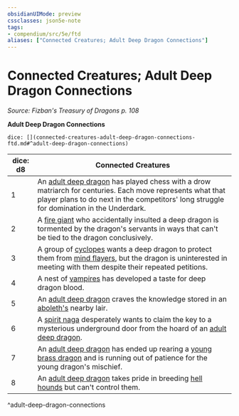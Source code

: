 ```yaml
---
obsidianUIMode: preview
cssclasses: json5e-note
tags:
- compendium/src/5e/ftd
aliases: ["Connected Creatures; Adult Deep Dragon Connections"]
---
```

# Connected Creatures; Adult Deep Dragon Connections
*Source: Fizban's Treasury of Dragons p. 108* 

**Adult Deep Dragon Connections**

`dice: [](connected-creatures-adult-deep-dragon-connections-ftd.md#^adult-deep-dragon-connections)`

| dice: d8 | Connected Creatures |
|----------|---------------------|
| 1 | An [adult deep dragon](/2-Mechanics/CLI/bestiary/dragon/adult-deep-dragon-ftd.md) has played chess with a drow matriarch for centuries. Each move represents what that player plans to do next in the competitors' long struggle for domination in the Underdark. |
| 2 | A [fire giant](/2-Mechanics/CLI/bestiary/giant/fire-giant.md) who accidentally insulted a deep dragon is tormented by the dragon's servants in ways that can't be tied to the dragon conclusively. |
| 3 | A group of [cyclopes](/2-Mechanics/CLI/bestiary/giant/cyclops.md) wants a deep dragon to protect them from [mind flayers](/2-Mechanics/CLI/bestiary/aberration/mind-flayer.md), but the dragon is uninterested in meeting with them despite their repeated petitions. |
| 4 | A nest of [vampires](/2-Mechanics/CLI/bestiary/undead/vampire.md) has developed a taste for deep dragon blood. |
| 5 | An [adult deep dragon](/2-Mechanics/CLI/bestiary/dragon/adult-deep-dragon-ftd.md) craves the knowledge stored in an [aboleth's](/2-Mechanics/CLI/bestiary/aberration/aboleth.md) nearby lair. |
| 6 | A [spirit naga](/2-Mechanics/CLI/bestiary/monstrosity/spirit-naga.md) desperately wants to claim the key to a mysterious underground door from the hoard of an [adult deep dragon](/2-Mechanics/CLI/bestiary/dragon/adult-deep-dragon-ftd.md). |
| 7 | An [adult deep dragon](/2-Mechanics/CLI/bestiary/dragon/adult-deep-dragon-ftd.md) has ended up rearing a [young brass dragon](/2-Mechanics/CLI/bestiary/dragon/young-brass-dragon.md) and is running out of patience for the young dragon's mischief. |
| 8 | An [adult deep dragon](/2-Mechanics/CLI/bestiary/dragon/adult-deep-dragon-ftd.md) takes pride in breeding [hell hounds](/2-Mechanics/CLI/bestiary/fiend/hell-hound.md) but can't control them. |
^adult-deep-dragon-connections